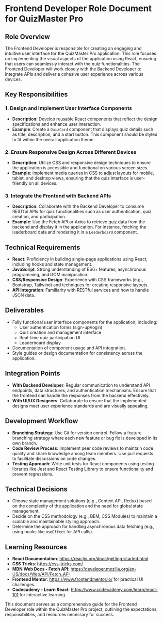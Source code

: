 # Frontend Developer Role Document for QuizMaster Pro

## Role Overview
The Frontend Developer is responsible for creating an engaging and intuitive user interface for the QuizMaster Pro application. This role focuses on implementing the visual aspects of the application using React, ensuring that users can seamlessly interact with the quiz functionalities. The Frontend Developer will work closely with the Backend Developer to integrate APIs and deliver a cohesive user experience across various devices.

## Key Responsibilities
### 1. Design and Implement User Interface Components
- **Description**: Develop reusable React components that reflect the design specifications and enhance user interaction.
- **Example**: Create a `QuizCard` component that displays quiz details such as title, description, and a start button. This component should be styled to fit within the overall application theme.

### 2. Ensure Responsive Design Across Different Devices
- **Description**: Utilize CSS and responsive design techniques to ensure the application is accessible and functional on various screen sizes.
- **Example**: Implement media queries in CSS to adjust layouts for mobile, tablet, and desktop views, ensuring that the quiz interface is user-friendly on all devices.

### 3. Integrate the Frontend with Backend APIs
- **Description**: Collaborate with the Backend Developer to consume RESTful APIs for quiz functionalities such as user authentication, quiz creation, and participation.
- **Example**: Use the Fetch API or Axios to retrieve quiz data from the backend and display it in the application. For instance, fetching the leaderboard data and rendering it in a `Leaderboard` component.

## Technical Requirements
- **React**: Proficiency in building single-page applications using React, including hooks and state management.
- **JavaScript**: Strong understanding of ES6+ features, asynchronous programming, and DOM manipulation.
- **CSS/Responsive Design**: Experience with CSS frameworks (e.g., Bootstrap, Tailwind) and techniques for creating responsive layouts.
- **API Integration**: Familiarity with RESTful services and how to handle JSON data.

## Deliverables
- Fully functional user interface components for the application, including:
  - User authentication forms (sign-up/login)
  - Quiz creation and management interface
  - Real-time quiz participation UI
  - Leaderboard display
- Documentation of component usage and API integration.
- Style guides or design documentation for consistency across the application.

## Integration Points
- **With Backend Developer**: Regular communication to understand API endpoints, data structures, and authentication mechanisms. Ensure that the frontend can handle the responses from the backend effectively.
- **With UI/UX Designers**: Collaborate to ensure that the implemented designs meet user experience standards and are visually appealing.

## Development Workflow
- **Branching Strategy**: Use Git for version control. Follow a feature branching strategy where each new feature or bug fix is developed in its own branch.
- **Code Review Process**: Implement peer code reviews to maintain code quality and share knowledge among team members. Use pull requests to facilitate discussions on code changes.
- **Testing Approach**: Write unit tests for React components using testing libraries like Jest and React Testing Library to ensure functionality and prevent regressions.

## Technical Decisions
- Choose state management solutions (e.g., Context API, Redux) based on the complexity of the application and the need for global state management.
- Decide on the CSS methodology (e.g., BEM, CSS Modules) to maintain a scalable and maintainable styling approach.
- Determine the approach for handling asynchronous data fetching (e.g., using hooks like `useEffect` for API calls).

## Learning Resources
- **React Documentation**: https://reactjs.org/docs/getting-started.html
- **CSS Tricks**: https://css-tricks.com/
- **MDN Web Docs - Fetch API**: https://developer.mozilla.org/en-US/docs/Web/API/Fetch_API
- **Frontend Mentor**: https://www.frontendmentor.io/ for practical UI challenges.
- **Codecademy - Learn React**: https://www.codecademy.com/learn/react-101 for interactive learning.

This document serves as a comprehensive guide for the Frontend Developer role within the QuizMaster Pro project, outlining the expectations, responsibilities, and resources necessary for success.